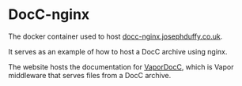 # DocC-nginx

The docker container used to host [docc-nginx.josephduffy.co.uk](https://docc-nginx.josephduffy.co.uk/).

It serves as an example of how to host a DocC archive using nginx.

The website hosts the documentation for [VaporDocC](https://github.com/JosephDuffy/VaporDocC), which is Vapor middleware that serves files from a DocC archive.
